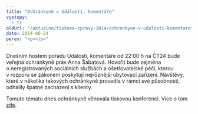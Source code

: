 ```yaml
---
title: "Ochránkyně v Události, komentáře"
vystupy:
  - tz
oldUrl: "/aktualne/tiskove-zpravy-2014/ochrankyne-v-udalosti-komentare"
date: 2014-06-24
perex: "<p></p>"
---
```


<!-- imported from the old website -->

<p>Dnešním hostem pořadu Události, komentáře od 22:00 h na ČT24 bude veřejná ochránkyně práv Anna Šabatová. Hovořit bude zejména o neregistrovaných sociálních službách a ošetřovatelské péči, kterou v rozporu se zákonem poskytují nejrůznější ubytovací zařízení. Návštěvy, které v několika takových ochránkyně provedla v rámci své působnosti, odhalily špatné zacházení s klienty. </p><p>Tomuto tématu dnes ochránkyně věnovala tiskovou konferenci. Více o tom <a href="/tiskove-zpravy/tiskove-zpravy-2014/ochrankyne-varuje-pred-nelegalnimi-socialnimi-sluzbami/">zde</a>.</p>
